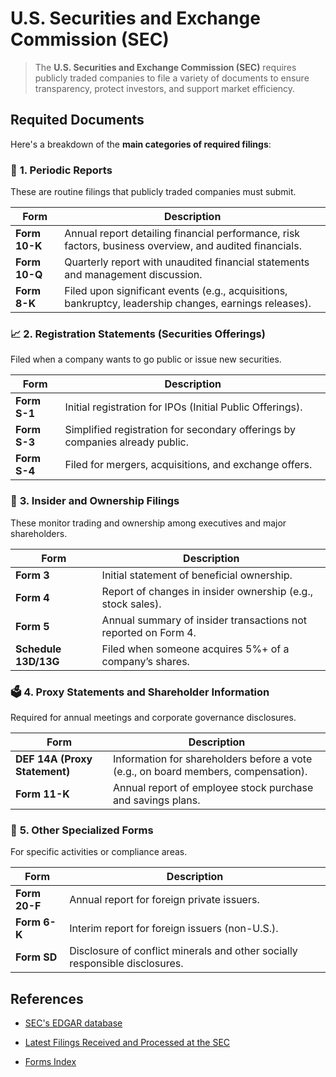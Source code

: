 # U.S. Securities and Exchange Commission (SEC) 

> The **U.S. Securities and Exchange Commission (SEC)** requires publicly traded companies to file a variety of documents to ensure transparency, protect investors, and support market efficiency.

## Requited Documents

Here's a breakdown of the **main categories of required filings**:

### 🧾 **1. Periodic Reports**

These are routine filings that publicly traded companies must submit.

| Form          | Description                                                                                             |
| ------------- | ------------------------------------------------------------------------------------------------------- |
| **Form 10-K** | Annual report detailing financial performance, risk factors, business overview, and audited financials. |
| **Form 10-Q** | Quarterly report with unaudited financial statements and management discussion.                         |
| **Form 8-K**  | Filed upon significant events (e.g., acquisitions, bankruptcy, leadership changes, earnings releases).  |

### 📈 **2. Registration Statements (Securities Offerings)**

Filed when a company wants to go public or issue new securities.

| Form         | Description                                                                  |
| ------------ | ---------------------------------------------------------------------------- |
| **Form S-1** | Initial registration for IPOs (Initial Public Offerings).                    |
| **Form S-3** | Simplified registration for secondary offerings by companies already public. |
| **Form S-4** | Filed for mergers, acquisitions, and exchange offers.                        |


### 👤 **3. Insider and Ownership Filings**

These monitor trading and ownership among executives and major shareholders.

| Form                 | Description                                                    |
| -------------------- | -------------------------------------------------------------- |
| **Form 3**           | Initial statement of beneficial ownership.                     |
| **Form 4**           | Report of changes in insider ownership (e.g., stock sales).    |
| **Form 5**           | Annual summary of insider transactions not reported on Form 4. |
| **Schedule 13D/13G** | Filed when someone acquires 5%+ of a company’s shares.         |

### 🗳 **4. Proxy Statements and Shareholder Information**

Required for annual meetings and corporate governance disclosures.

| Form                          | Description                                                                        |
| ----------------------------- | ---------------------------------------------------------------------------------- |
| **DEF 14A (Proxy Statement)** | Information for shareholders before a vote (e.g., on board members, compensation). |
| **Form 11-K**                 | Annual report of employee stock purchase and savings plans.                        |

### 💼 **5. Other Specialized Forms**

For specific activities or compliance areas.

| Form          | Description                                                                 |
| ------------- | --------------------------------------------------------------------------- |
| **Form 20-F** | Annual report for foreign private issuers.                                  |
| **Form 6-K**  | Interim report for foreign issuers (non-U.S.).                              |
| **Form SD**   | Disclosure of conflict minerals and other socially responsible disclosures. |

## References

- [SEC's EDGAR database](https://www.sec.gov/edgar/searchedgar/companysearch)

- [Latest Filings Received and Processed at the SEC](https://www.sec.gov/cgi-bin/browse-edgar?action=getcurrent)

- [Forms Index](https://www.sec.gov/submit-filings/forms-index)
